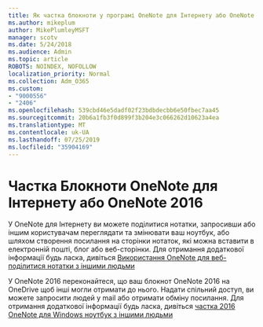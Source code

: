 ```yaml
---
title: Як частка блокноти у програмі OneNote для Інтернету або OneNote 2016
ms.author: mikeplum
author: MikePlumleyMSFT
manager: scotv
ms.date: 5/24/2018
ms.audience: Admin
ms.topic: article
ROBOTS: NOINDEX, NOFOLLOW
localization_priority: Normal
ms.collection: Adm_O365
ms.custom:
- "9000556"
- "2406"
ms.openlocfilehash: 539cbd46e5dadf02f23bdbdecbb6e50fbec7aa45
ms.sourcegitcommit: 20b6a1fb3f0d899f3b204e3c066262d10623a4ea
ms.translationtype: MT
ms.contentlocale: uk-UA
ms.lasthandoff: 07/25/2019
ms.locfileid: "35904169"
---
```

# <a name="share-notebooks-in-onenote-for-the-web-or-onenote-2016"></a>Частка Блокноти OneNote для Інтернету або OneNote 2016

У OneNote для Інтернету ви можете поділитися нотатки, запросивши або іншим користувачам переглядати та змінювати ваш ноутбук, або шляхом створення посилання на сторінки нотаток, які можна вставити в електронній пошті, блог або веб-сторінки. Для отримання додаткової інформації будь ласка, дивіться [Використання OneNote для веб-поділитися нотатки з іншими людьми](https://support.office.com/article/D3481FBE-E06C-4883-B7E9-B2EE9F38AED3)

У OneNote 2016 переконайтеся, що ваш блокнот OneNote 2016 на OneDrive щоб інші могли отримати до нього. Надати спільний доступ, ви можете запросити людей у mail або отримати обміну посилання. Для отримання додаткової інформації будь ласка, дивіться [частка 2016 OneNote для Windows ноутбук з іншими людьми](https://support.office.com/article/d14b6033-7a95-4536-9216-bb0a5e0f8285)